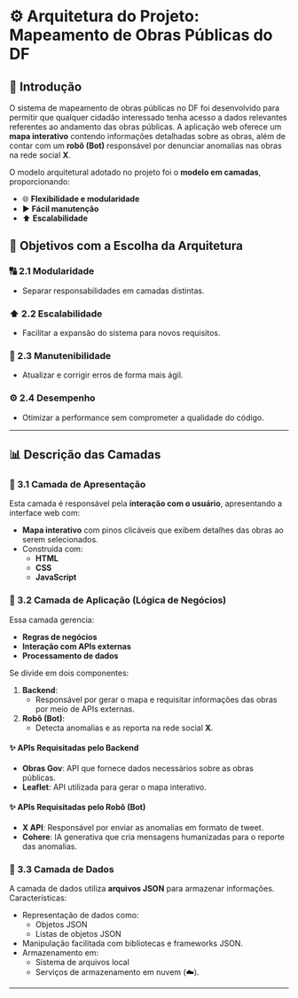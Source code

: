 # ⚙️ Arquitetura do Projeto: Mapeamento de Obras Públicas do DF

## 📂 Introdução

O sistema de mapeamento de obras públicas no DF foi desenvolvido para permitir que qualquer cidadão interessado tenha acesso a dados relevantes referentes ao andamento das obras públicas. A aplicação web oferece um **mapa interativo** contendo informações detalhadas sobre as obras, além de contar com um **robô (Bot)** responsável por denunciar anomalias nas obras na rede social **X**. 

O modelo arquitetural adotado no projeto foi o **modelo em camadas**, proporcionando:
- 🌐 **Flexibilidade e modularidade**
- ▶️ **Fácil manutenção**
- ⬆️ **Escalabilidade**

## 🔨 Objetivos com a Escolha da Arquitetura

### 🔠 2.1 Modularidade
- Separar responsabilidades em camadas distintas.

### ⬆️ 2.2 Escalabilidade
- Facilitar a expansão do sistema para novos requisitos.

### 🔧 2.3 Manutenibilidade
- Atualizar e corrigir erros de forma mais ágil.

### ⚙️ 2.4 Desempenho
- Otimizar a performance sem comprometer a qualidade do código.

---

## 📊 Descrição das Camadas

### 🔲 3.1 Camada de Apresentação

Esta camada é responsável pela **interação com o usuário**, apresentando a interface web com:

- **Mapa interativo** com pinos clicáveis que exibem detalhes das obras ao serem selecionados.
- Construída com:
  - **HTML**
  - **CSS**
  - **JavaScript**

### 🔀 3.2 Camada de Aplicação (Lógica de Negócios)

Essa camada gerencia:

- **Regras de negócios**
- **Interação com APIs externas**
- **Processamento de dados**

Se divide em dois componentes:

1. **Backend**:
   - Responsável por gerar o mapa e requisitar informações das obras por meio de APIs externas.
2. **Robô (Bot)**:
   - Detecta anomalias e as reporta na rede social **X**.

#### ✨ APIs Requisitadas pelo Backend

- **Obras Gov**: API que fornece dados necessários sobre as obras públicas.
- **Leaflet**: API utilizada para gerar o mapa interativo.

#### ✨ APIs Requisitadas pelo Robô (Bot)

- **X API**: Responsável por enviar as anomalias em formato de tweet.
- **Cohere**: IA generativa que cria mensagens humanizadas para o reporte das anomalias.

### 📁 3.3 Camada de Dados

A camada de dados utiliza **arquivos JSON** para armazenar informações. Características:

- Representação de dados como:
  - Objetos JSON
  - Listas de objetos JSON
- Manipulação facilitada com bibliotecas e frameworks JSON.
- Armazenamento em:
  - Sistema de arquivos local
  - Serviços de armazenamento em nuvem (☁️).

---

